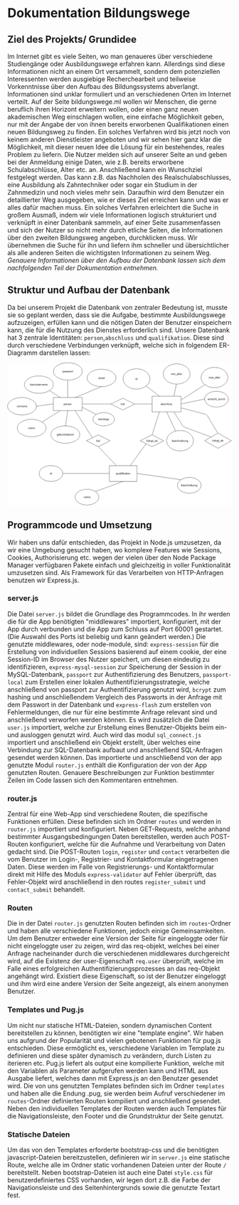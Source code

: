 # Dokumentation Bildungswege

## Ziel des Projekts/ Grundidee
Im Internet gibt es viele Seiten, wo man genaueres über verschiedene Studiengänge oder Ausbildungswege erfahren kann. Allerdings sind diese Informationen nicht an einem Ort versammelt, sondern dem potenziellen Interessenten werden ausgiebige Recherchearbeit und teilweise Vorkenntnisse über den Aufbau des Bildungssystems abverlangt. Informationen sind unklar formuliert und an verschiedenen Orten im Internet verteilt. Auf der Seite bildungswege.ml wollen wir Menschen, die gerne beruflich ihren Horizont erweitern wollen, oder einen ganz neuen akademischen Weg einschlagen wollen, eine einfache Möglichkeit geben, nur mit der Angabe der von ihnen bereits erworbenen Qualifikationen einen neuen Bildungsweg zu finden. Ein solches Verfahren wird bis jetzt noch von keinem anderen Dienstleister angeboten und wir sehen hier ganz klar die Möglichkeit, mit dieser neuen Idee die Lösung für ein bestehendes, reales Problem zu liefern. 
Die Nutzer melden sich auf unserer Seite an und geben bei der Anmeldung einige Daten, wie z.B. bereits erworbene Schulabschlüsse, Alter etc. an. Anschließend kann ein Wunschziel festgelegt werden. Das kann z.B. das Nachholen des Realschulabschlusses, eine Ausbildung als Zahntechniker oder sogar ein Studium in der Zahnmedizin und noch vieles mehr sein. Daraufhin wird dem Benutzer ein detaillierter Weg ausgegeben, wie er dieses Ziel erreichen kann und was er alles dafür machen muss. 
Ein solches Verfahren erleichtert die Suche in großem Ausmaß, indem wir viele Informationen logisch strukturiert und verknüpft in einer Datenbank sammeln, auf einer Seite zusammenfassen und sich der Nutzer so nicht mehr durch etliche Seiten, die Informationen über den zweiten Bildungsweg angeben, durchklicken muss. Wir übernehmen die Suche für ihn und liefern ihm schneller und übersichtlicher als alle anderen Seiten die wichtigsten Informationen zu seinem Weg.
_Genauere Informationen über den Aufbau der Datenbank lassen sich dem nachfolgenden Teil der Dokumentation entnehmen._
## Struktur und Aufbau der Datenbank
Da bei unserem Projekt die Datenbank von zentraler Bedeutung ist, musste sie so geplant werden, dass sie die Aufgabe, bestimmte Ausbildungswege aufzuzeigen, erfüllen kann und die nötigen Daten der Benutzer einspeichern kann, die für die Nutzung des Dienstes erforderlich sind.
Unsere Datenbank hat 3 zentrale Identitäten: `person`,`abschluss` und `qualifikation`. Diese sind durch verschiedene Verbindungen verknüpft, welche sich in folgendem ER-Diagramm darstellen lassen:

![ER-Diagramm](./docs/erd.png "ER-Diagramm der Datenbank bildungswege")


## Programmcode und Umsetzung
Wir haben uns dafür entschieden, das Projekt in Node.js umzusetzen, da wir eine Umgebung gesucht haben, wo komplexe Features wie Sessions, Cookies, Authorisierung etc. wegen der vielen über den Node Package Manager verfügbaren Pakete einfach und gleichzeitig in voller Funktionalität umzusetzen sind. Als Framework für das Verarbeiten von HTTP-Anfragen benutzen wir Express.js. 
### server.js
Die Datei `server.js` bildet die Grundlage des Programmcodes. In ihr werden die für die App benötigten "middlewares" importiert, konfiguriert, mit der App durch  verbunden und die App zum Schluss auf Port 60001 gestartet. (Die Auswahl des Ports ist beliebig und kann geändert werden.)
Die genutzte middlewares, oder node-module, sind: `express-session` für die Erstellung von individuellen Sessions basierend auf einem cookie, der eine Session-ID im Browser des Nutzer speichert, um diesen eindeutig zu identifizieren, `express-mysql-session` zur Speicherung der Session in der MySQL-Datenbank, `passport` zur Authentifizierung des Benutzers, `passport-local` zum Erstellen einer lokalen Authentifizierungsstrategie, welche anschließend von passport zur Authentifizierung genutzt wird, `bcrypt` zum hashing und anschließendem Vergleich des Passworts in der Anfrage mit dem Passwort in der Datenbank und `express-flash` zum erstellen von Fehlermeldungen, die nur für eine bestimmte Anfrage relevant sind und anschließend verworfen werden können. Es wird zusätzlich die Datei `user.js` importiert, welche zur Erstellung eines Benutzer-Objekts beim ein-und ausloggen genutzt wird. Auch wird das modul `sql_connect.js` importiert und anschließend ein Objekt erstellt, über welches eine Verbindung zur SQL-Datenbank aufbaut und anschließend SQL-Anfragen gesendet werden können. Das importierte und anschließend von der app genutzte Modul `router.js` enthält die Konfiguration der von der App genutzten Routen. Genauere Beschreibungen zur Funktion bestimmter Zeilen im Code lassen sich den Kommentaren entnehmen.

### router.js
Zentral für eine Web-App sind verschiedene Routen, die spezifische Funktionen erfüllen. Diese befinden sich im Ordner `routes` und werden in `router.js` importiert und konfiguriert. Neben GET-Requests, welche anhand bestimmter Ausgangsbedingungen Daten bereitstellen, werden auch POST-Routen konfiguriert, welche für die Aufnahme und Verarbeitung von Daten gedacht sind. Die POST-Routen `login`, `register` und `contact` verarbeiten die vom Benutzer im Login-, Registrier- und Kontaktformular eingetragenen Daten. Diese werden im Falle von Registrierungs- und Kontaktformular direkt mit Hilfe des Moduls `express-validator` auf Fehler überprüft, das Fehler-Objekt wird anschließend in den routes `register_submit` und `contact_submit` behandelt.

### Routen
Die in der Datei `router.js` genutzten Routen befinden sich im `routes`-Ordner und haben alle verschiedene Funktionen, jedoch einige Gemeinsamkeiten. Um dem Benutzer entweder eine Version der Seite für eingeloggte oder für nicht eingeloggte user zu zeigen, wird das req-objekt, welches bei einer Anfrage nacheinander durch die verschiedenen middlewares durchgereicht wird, auf die Existenz der user-Eigenschaft `req.user` überprüft, welche im Falle eines erfolgreichen Authentifizierungsprozesses an das req-Objekt angehängt wird. Existiert diese Eigenschaft, so ist der Benutzer eingeloggt und ihm wird eine andere Version der Seite angezeigt, als einem anonymen Benutzer.

### Templates und Pug.js
Um nicht nur statische HTML-Dateien, sondern dynamischen Content bereitstellen zu können, benötigten wir eine "template engine". Wir haben uns aufgrund der Popularität und vielen gebotenen Funktionen für pug.js entschieden. Diese ermöglicht es, verschiedene Variablen im Template zu definieren und diese später dynamisch zu verändern, durch Listen zu iterieren etc. Pug.js liefert als output eine kompilierte Funktion, welche mit den Variablen als Parameter aufgerufen werden kann und HTML aus Ausgabe liefert, welches dann mit Express.js an den Benutzer gesendet wird.
Die von uns genutzten Templates befinden sich im Ordner `templates` und haben alle die Endung .pug, sie werden beim Aufruf verschiedener im `routes`-Ordner definierten Routen kompiliert und anschließend gesendet. Neben den individuellen Templates der Routen werden auch Templates für die Navigationsleiste, den Footer und die Grundstruktur der Seite genutzt.

### Statische Dateien
Um das von den Templates erforderte bootstrap-css und die benötigten javascript-Dateien bereitzustellen, definieren wir in `server.js` eine statische Route, welche alle im Ordner static vorhandenen Dateien unter der Route `/` bereitstellt. Neben bootstrap-Dateien ist auch eine Datei `style.css` für benutzerdefiniertes CSS vorhanden, wir legen dort z.B. die Farbe der Navigationsleiste und des Seitenhintergrunds sowie die genutzte Textart fest.